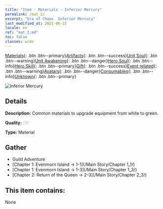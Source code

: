 ```yaml
---
title: "Item - Materials - Inferior Mercury"
permalink: /mat_2/
excerpt: "Era of Chaos  Inferior Mercury"
last_modified_at: 2021-06-22
locale: en
ref: "mat_2.md"
toc: false
classes: wide
---
```

 [Materials](/Items/){: .btn .btn--primary}[Artifacts](/Items/Artifacts/){: .btn .btn--success}[Unit Soul](/Items/UnitSoul/){: .btn .btn--warning}[Unit Awakening](/Items/UnitAwakening/){: .btn .btn--danger}[Hero Soul](/Items/HeroSoul/){: .btn .btn--info}[Hero Skill](/Items/HeroSkill/){: .btn .btn--primary}[Gift](/Items/Gift/){: .btn .btn--success}[Event related](/Items/Events/){: .btn .btn--warning}[Avatars](/Items/Avatars/){: .btn .btn--danger}[Consumables](/Items/Consumables/){: .btn .btn--info}[Unknown](/Items/Unknown/){: .btn .btn--primary}

 ![Inferior Mercury](/images/t/i_cailiao_shuiyin1.png)

## Details
 **Description:** Common materials to upgrade equipment from white to green.

 **Quality:** <span style="color: #C0C0C0">OK</span>

 **Type:** Material

## Gather

*    Guild Adventure 
*    [Chapter 1: Evenmorn Island -> 1-1](/Main Story/Chapter 1_1/) 
*    [Chapter 1: Evenmorn Island -> 1-3](/Main Story/Chapter 1_3/) 
*    [Chapter 2: Return of the Queen -> 2-3](/Main Story/Chapter 2_3/) 

## This item contains:

  None

